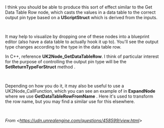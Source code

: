 I think you should be able to produce this sort of effect similar to the Get Data Table Row node, which casts the values in a data table to the correct output pin type based on a **UScriptStruct** which is derived from the inputs.

 

It may help to visualize by dropping one of these nodes into a blueprint editor (also have a data table to actually hook it up to). You'll see the output type changes according to the type in the data table row.

In C++, reference **UK2Node\_GetDataTableRow**. I think of particular interest for the purpose of controlling the output pin type will be the **SetReturnTypeForStruct** method .

 

Depending on how you do it, it may also be useful to use a UK2Node\_CallFunction, which you can see an example of in **ExpandNode** where we use **GetDataTableRowFromName** . Here it's used to transform the row name, but you may find a similar use for this elsewhere.

 

*From &lt;<https://udn.unrealengine.com/questions/458599/view.html>&gt;*
